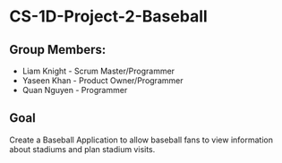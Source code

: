 # CS-1D-Project-2-Baseball
## Group Members:
* Liam Knight - Scrum Master/Programmer
* Yaseen Khan - Product Owner/Programmer
* Quan Nguyen - Programmer

## Goal
Create a Baseball Application to allow baseball fans to view information about stadiums and plan stadium visits. 
